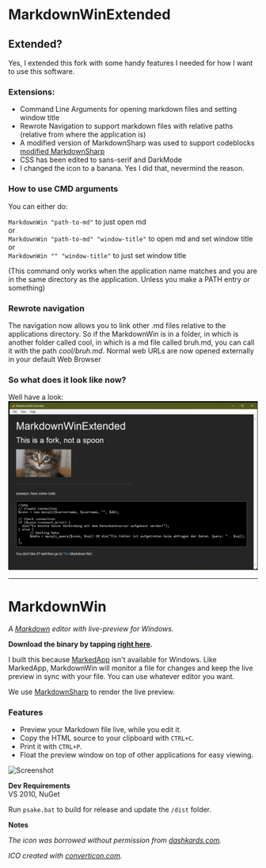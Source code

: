 # MarkdownWinExtended

## Extended?
Yes, I extended this fork with some handy features I needed for how I want to use this software.

### Extensions:
* Command Line Arguments for opening markdown files and setting window title
* Rewrote Navigation to support markdown files with relative paths (relative from where the application is)
* A modified version of MarkdownSharp was used to support codeblocks [modified MarkdownSharp](https://www.nuget.org/packages/MarkdownSharp-GithubCodeBlocks)
* CSS has been edited to sans-serif and DarkMode
* I changed the icon to a banana. Yes I did that, nevermind the reason.

### How to use CMD arguments
You can either do:

`MarkdownWin "path-to-md"` to just open md \
or \
`MarkdownWin "path-to-md" "window-title"` to open md and set window title \
or \
`MarkdownWin "" "window-title"` to just set window title

(This command only works when the application name matches and you are in the same directory as the application. Unless you make a PATH entry or something)

### Rewrote navigation
The navigation now allows you to link other .md files relative to the applications directory.
So if the MarkdownWin is in a folder, in which is another folder called cool, in which is a md file called bruh.md, you can call it with the path *cool/bruh.md*. Normal web URLs are now opened externally in your default Web Browser

### So what does it look like now?
Well have a look:
![New Preview](Screenshot2.png)

---

# MarkdownWin
*A [Markdown](http://daringfireball.net/projects/markdown/) editor with live-preview for Windows.*

**Download the binary by tapping [right here](https://github.com/jpoehls/MarkdownWin/raw/master/dist/MarkdownWin.exe).**

I built this because [MarkedApp](http://www.markedapp.com) isn't available for Windows.
Like MarkedApp, MarkdownWin will monitor a file for changes and keep the live preview
in sync with your file. You can use whatever editor you want.

We use [MarkdownSharp](http://code.google.com/p/markdownsharp/) to render the live preview.

### Features

* Preview your Markdown file live, while you edit it.
* Copy the HTML source to your clipboard with `CTRL+C`.
* Print it with `CTRL+P`.
* Float the preview window on top of other applications for easy viewing.

![Screenshot](https://raw.github.com/jpoehls/MarkdownWin/master/screenshot.png)

**Dev Requirements**  
VS 2010, NuGet

Run `psake.bat` to build for release and update the `/dist` folder.

**Notes**

*The icon was borrowed without permission from [dashkards.com](http://dashkards.com).*

*ICO created with [converticon.com](http://converticon.com).*
